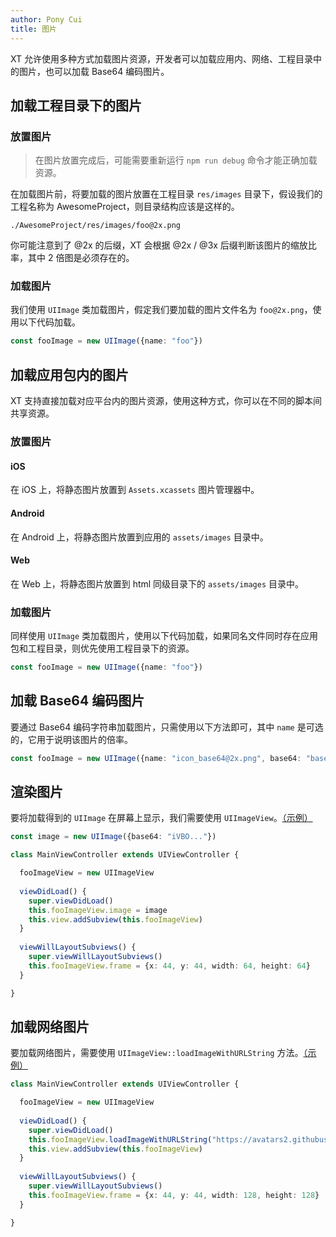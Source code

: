 ```yaml
---
author: Pony Cui
title: 图片
---
```


XT 允许使用多种方式加载图片资源，开发者可以加载应用内、网络、工程目录中的图片，也可以加载 Base64 编码图片。

## 加载工程目录下的图片

### 放置图片

> 在图片放置完成后，可能需要重新运行 ```npm run debug``` 命令才能正确加载资源。

在加载图片前，将要加载的图片放置在工程目录 ```res/images``` 目录下，假设我们的工程名称为 AwesomeProject，则目录结构应该是这样的。

```
./AwesomeProject/res/images/foo@2x.png
```

你可能注意到了 @2x 的后缀，XT 会根据 @2x / @3x 后缀判断该图片的缩放比率，其中 2 倍图是必须存在的。

### 加载图片

我们使用 ```UIImage``` 类加载图片，假定我们要加载的图片文件名为 ```foo@2x.png```，使用以下代码加载。

```typescript
const fooImage = new UIImage({name: "foo"})
```

## 加载应用包内的图片

XT 支持直接加载对应平台内的图片资源，使用这种方式，你可以在不同的脚本间共享资源。

### 放置图片

#### iOS

在 iOS 上，将静态图片放置到 ```Assets.xcassets``` 图片管理器中。

#### Android

在 Android 上，将静态图片放置到应用的 ```assets/images``` 目录中。

#### Web

在 Web 上，将静态图片放置到 html 同级目录下的 ```assets/images``` 目录中。

### 加载图片

同样使用 ```UIImage``` 类加载图片，使用以下代码加载，如果同名文件同时存在应用包和工程目录，则优先使用工程目录下的资源。

```typescript
const fooImage = new UIImage({name: "foo"})
```

## 加载 Base64 编码图片

要通过 Base64 编码字符串加载图片，只需使用以下方法即可，其中 ```name``` 是可选的，它用于说明该图片的倍率。

```typescript
const fooImage = new UIImage({name: "icon_base64@2x.png", base64: "base64 encoded string"})
```

## 渲染图片

要将加载得到的 ```UIImage``` 在屏幕上显示，我们需要使用 ```UIImageView```。[（示例）](https://jsbin.com/fixotaf/edit?js,output)

```typescript
const image = new UIImage({base64: "iVBO..."})

class MainViewController extends UIViewController {

  fooImageView = new UIImageView
  
  viewDidLoad() {
    super.viewDidLoad()
    this.fooImageView.image = image
    this.view.addSubview(this.fooImageView)
  }
  
  viewWillLayoutSubviews() {
    super.viewWillLayoutSubviews()
    this.fooImageView.frame = {x: 44, y: 44, width: 64, height: 64}
  }

}
```

## 加载网络图片

要加载网络图片，需要使用 ```UIImageView::loadImageWithURLString``` 方法。[（示例）](https://jsbin.com/fumayun/edit?js,output)

```typescript
class MainViewController extends UIViewController {

  fooImageView = new UIImageView
  
  viewDidLoad() {
    super.viewDidLoad()
    this.fooImageView.loadImageWithURLString("https://avatars2.githubusercontent.com/u/6128438?s=200&v=4")
    this.view.addSubview(this.fooImageView)
  }
  
  viewWillLayoutSubviews() {
    super.viewWillLayoutSubviews()
    this.fooImageView.frame = {x: 44, y: 44, width: 128, height: 128}
  }

}
```


